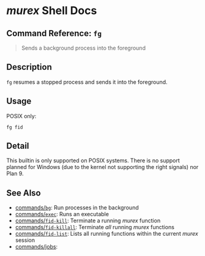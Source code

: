 # _murex_ Shell Docs

## Command Reference: `fg`

> Sends a background process into the foreground

## Description

`fg` resumes a stopped process and sends it into the foreground.

## Usage

POSIX only:

    fg fid

## Detail

This builtin is only supported on POSIX systems. There is no support planned
for Windows (due to the kernel not supporting the right signals) nor Plan 9.

## See Also

* [commands/`bg`](../commands/bg.md):
  Run processes in the background
* [commands/`exec`](../commands/exec.md):
  Runs an executable
* [commands/`fid-kill`](../commands/fid-kill.md):
  Terminate a running _murex_ function
* [commands/`fid-killall`](../commands/fid-killall.md):
  Terminate _all_ running _murex_ functions
* [commands/`fid-list`](../commands/fid-list.md):
  Lists all running functions within the current _murex_ session
* [commands/jobs](../commands/jobs.md):
  